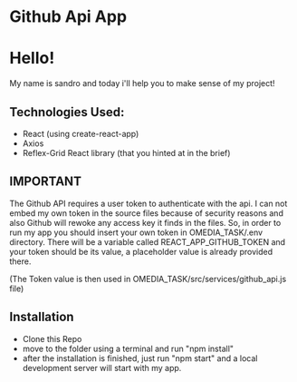 # Github Api App


# Hello!
My name is sandro and today i'll help you to make sense of my project!

## Technologies Used:

- React (using create-react-app)
- Axios
- Reflex-Grid React library (that you hinted at in the brief)

## IMPORTANT

The Github API requires a user token to authenticate with the api. I can not embed my own token in the 
source files because of security reasons and also Github will rewoke any access key it finds in the files.
So, in order to run my app you should insert your own token in OMEDIA_TASK/.env directory.
There will be a variable called REACT_APP_GITHUB_TOKEN and your token should be its value, a placeholder value is already provided there.

(The Token value is then used in OMEDIA_TASK/src/services/github_api.js file)

## Installation
- Clone this Repo
- move to the folder using a terminal and run "npm install"
- after the installation is finished, just run "npm start" and a local development server will start with my app.
